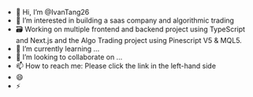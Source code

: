 - 👋 Hi, I’m @IvanTang26
- 👀 I’m interested in building a saas company and algorithmic trading
- 🗃️ Working on multiple frontend and backend project using TypeScript and Next.js and the Algo Trading project using Pinescript V5 & MQL5.
- 🌱 I’m currently learning ...
- 💞️ I’m looking to collaborate on ...
- 📫 How to reach me: Please click the link in the left-hand side 
- 😄 
- ⚡ 

<!---
IvanTang26/IvanTang26 is a ✨ special ✨ repository because its `README.md` (this file) appears on your GitHub profile.
You can click the Preview link to take a look at your changes.
--->
